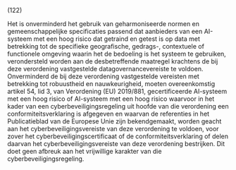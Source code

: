 (122)

Het is onverminderd het gebruik van geharmoniseerde normen en gemeenschappelijke specificaties passend dat aanbieders van een AI-systeem met een hoog risico dat getraind en getest is op data met betrekking tot de specifieke geografische, gedrags-, contextuele of functionele omgeving waarin het de bedoeling is het systeem te gebruiken, verondersteld worden aan de desbetreffende maatregel krachtens de bij deze verordening vastgestelde datagovernancevereiste te voldoen. Onverminderd de bij deze verordening vastgestelde vereisten met betrekking tot robuustheid en nauwkeurigheid, moeten overeenkomstig artikel 54, lid 3, van Verordening (EU) 2019/881, gecertificeerde AI-systeem met een hoog risico of AI-systeem met een hoog risico waarvoor in het kader van een cyberbeveiligingsregeling uit hoofde van die verordening een conformiteitsverklaring is afgegeven en waarvan de referenties in het Publicatieblad van de Europese Unie zijn bekendgemaakt, worden geacht aan het cyberbeveiligingsvereiste van deze verordening te voldoen, voor zover het cyberbeveiligingscertificaat of de conformiteitsverklaring of delen daarvan het cyberbeveiligingsvereiste van deze verordening bestrijken. Dit doet geen afbreuk aan het vrijwillige karakter van die cyberbeveiligingsregeling.
